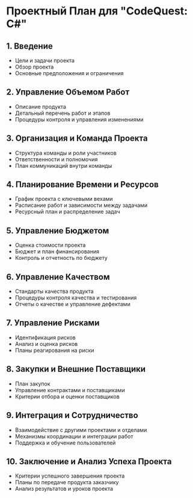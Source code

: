 # Проектный План для "CodeQuest: C#"

## 1. Введение
- Цели и задачи проекта
- Обзор проекта
- Основные предположения и ограничения

## 2. Управление Объемом Работ
- Описание продукта
- Детальный перечень работ и этапов
- Процедуры контроля и управления изменениями

## 3. Организация и Команда Проекта
- Структура команды и роли участников
- Ответственности и полномочия
- План коммуникаций внутри команды

## 4. Планирование Времени и Ресурсов
- График проекта с ключевыми вехами
- Расписание работ и зависимости между задачами
- Ресурсный план и распределение задач

## 5. Управление Бюджетом
- Оценка стоимости проекта
- Бюджет и план финансирования
- Контроль и отчетность по бюджету

## 6. Управление Качеством
- Стандарты качества продукта
- Процедуры контроля качества и тестирования
- Отчеты о качестве и управление дефектами

## 7. Управление Рисками
- Идентификация рисков
- Анализ и оценка рисков
- Планы реагирования на риски

## 8. Закупки и Внешние Поставщики
- План закупок
- Управление контрактами и поставщиками
- Критерии отбора и оценки поставщиков

## 9. Интеграция и Сотрудничество
- Взаимодействие с другими проектами и отделами
- Механизмы координации и интеграции работ
- Поддержка и обучение пользователей

## 10. Заключение и Анализ Успеха Проекта
- Критерии успешного завершения проекта
- Планы по передаче продукта заказчику
- Анализ результатов и уроков проекта